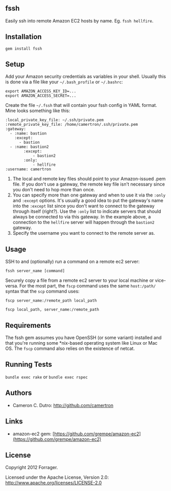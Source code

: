## fssh

Easily ssh into remote Amazon EC2 hosts by name.  Eg. `fssh hellfire`.

## Installation

`gem install fssh`

## Setup

Add your Amazon security credentials as variables in your shell.  Usually this is done via a file like your `~/.bash_profile` or `~/.bashrc`:

```
export AMAZON_ACCESS_KEY_ID=...
export AMAZON_ACCESS_SECRET=...
```

Create the file `~/.fssh` that will contain your fssh config in YAML format.  Mine looks something like this:

```
:local_private_key_file: ~/.ssh/private.pem
:remote_private_key_file: /home/camertron/.ssh/private.pem
:gateway:
  - :name: bastion
    :except:
      - bastion
  - :name: bastion2
		:except:
			- bastion2
		:only:
			- hellfire
:username: camertron
```

1.  The local and remote key files should point to your Amazon-issued .pem file.  If you don't use a gateway, the remote key file isn't necessary since you don't need to hop more than once.
2.  You can specify more than one gateway and when to use it via the `:only` and `:except` options.  It's usually a good idea to put the gateway's name into the `:except` list since you don't want to connect to the gateway through itself (right?).  Use the `:only` list to indicate servers that should always be connected to via this gateway.  In the example above, a connection to the `hellfire` server will happen through the `bastion2` gateway.
3.  Specify the username you want to connect to the remote server as.

## Usage

SSH to and (optionally) run a command on a remote ec2 server:

`fssh server_name [command]`

Securely copy a file from a remote ec2 server to your local machine or vice-versa. For the most part, the `fscp` command uses the same `host:/path/` syntax that the `scp` command uses:

`fscp server_name:/remote_path local_path`

`fscp local_path, server_name:/remote_path`

## Requirements

The fssh gem assumes you have OpenSSH (or some variant) installed and that you're running some *nix-based operating system like Linux or Mac OS.  The `fscp` command also relies on the existence of netcat.

## Running Tests

`bundle exec rake` or `bundle exec rspec`

## Authors

* Cameron C. Dutro: http://github.com/camertron

## Links
* amazon-ec2 gem: [https://github.com/grempe/amazon-ec2](https://github.com/grempe/amazon-ec2)

## License

Copyright 2012 Forrager.

Licensed under the Apache License, Version 2.0: http://www.apache.org/licenses/LICENSE-2.0
